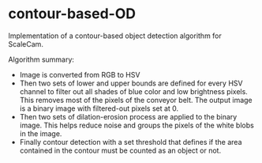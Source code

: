 # contour-based-OD
Implementation of a contour-based object detection algorithm for ScaleCam. 

Algorithm summary:
- Image is converted from RGB to HSV
- Then two sets of lower and upper bounds are defined for every HSV channel to filter out all shades of blue color and low brightness pixels. This removes most of the pixels of the conveyor belt. The output image is a binary image with filtered-out pixels set at 0.
- Then two sets of dilation-erosion process are applied to the binary image. This helps reduce noise and groups the pixels of the white blobs in the image.
- Finally contour detection with a set threshold that defines if the area contained in the contour must be counted as an object or not.
